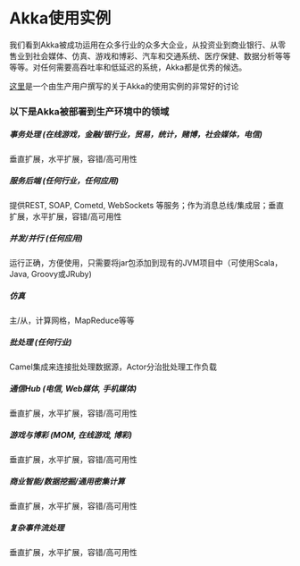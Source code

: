 # Akka使用实例

我们看到Akka被成功运用在众多行业的众多大企业，从投资业到商业银行、从零售业到社会媒体、仿真、游戏和博彩、汽车和交通系统、医疗保健、数据分析等等等等。对任何需要高吞吐率和低延迟的系统，Akka都是优秀的候选。

[这里](http://stackoverflow.com/questions/4493001/good-use-case-for-akka/4494512#4494512)是一个由生产用户撰写的关于Akka的使用实例的非常好的讨论

### 以下是Akka被部署到生产环境中的领域

##### 事务处理 (在线游戏，金融/银行业，贸易，统计，赌博，社会媒体，电信)
垂直扩展，水平扩展，容错/高可用性

##### 服务后端 (任何行业，任何应用)
提供REST, SOAP, Cometd, WebSockets 等服务；作为消息总线/集成层；垂直扩展，水平扩展，容错/高可用性

##### 并发/并行 (任何应用)
运行正确，方便使用，只需要将jar包添加到现有的JVM项目中（可使用Scala，Java, Groovy或JRuby)

##### 仿真
主/从，计算网格，MapReduce等等

##### 批处理 (任何行业)
Camel集成来连接批处理数据源，Actor分治批处理工作负载

##### 通信Hub (电信, Web媒体, 手机媒体)
垂直扩展，水平扩展，容错/高可用性

##### 游戏与博彩 (MOM, 在线游戏, 博彩)
垂直扩展，水平扩展，容错/高可用性

##### 商业智能/数据挖掘/通用密集计算
垂直扩展，水平扩展，容错/高可用性

##### 复杂事件流处理
垂直扩展，水平扩展，容错/高可用性

